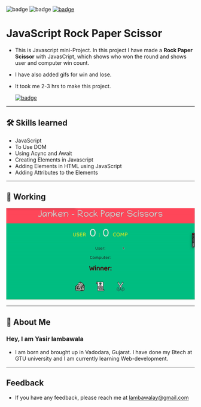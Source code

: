 ![badge](https://img.shields.io/badge/MADE%20WITH-HTML,%20CSS%20&%20JS-blue)
![badge](https://img.shields.io/badge/TIME%20TAKEN-2%20to%203%20hrs-red)
[![badge](https://img.shields.io/badge/SEE%20DEMO%20-VISIT-green)](https://js-06rockpaperscissor-project.netlify.app/)

# JavaScript Rock Paper Scissor

- This is Javascript mini-Project. In this project I have made a **Rock Paper Scissor** with JavasCript, which shows who won the round and shows user and computer win count.

- I have also added gifs for win and lose.

- It took me 2-3 hrs to make this project.

  [![badge](https://img.shields.io/badge/LINK%20OF-PROJECT-green)](https://js-06rockpaperscissor-project.netlify.app/)

---

## 🛠 Skills learned

- JavaScript
- To Use DOM
- Using Acync and Await
- Creating Elements in Javascript
- Adding Elements in HTML using JavaScript
- Adding Attributes to the Elements

---

## 🎥 Working

![Gif](./js_project6.gif)

---

## 🚀 About Me

### Hey, I am Yasir lambawala

- I am born and brought up in Vadodara, Gujarat. I have done my Btech at GTU university and I am currently learning Web-development.

---

## Feedback

- If you have any feedback, please reach me at lambawalay@gmail.com
